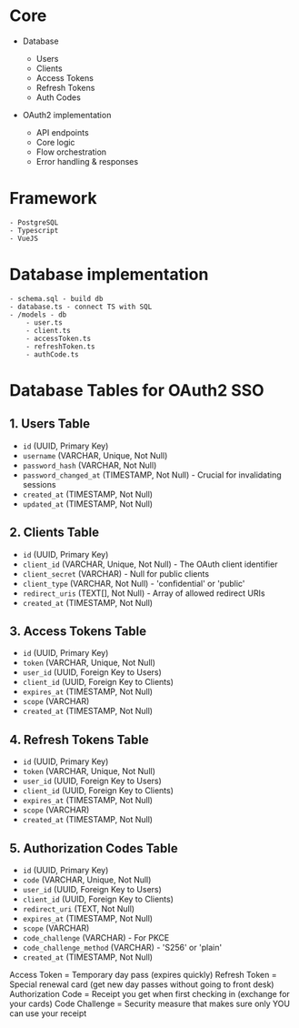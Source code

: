 # Core
- Database
    - Users
    - Clients
    - Access Tokens
    - Refresh Tokens
    - Auth Codes

- OAuth2 implementation
    - API endpoints
    - Core logic
    - Flow orchestration
    - Error handling & responses


# Framework
    - PostgreSQL
    - Typescript
    - VueJS


# Database implementation
    - schema.sql - build db
    - database.ts - connect TS with SQL
    - /models - db
        - user.ts
        - client.ts
        - accessToken.ts
        - refreshToken.ts
        - authCode.ts

# Database Tables for OAuth2 SSO

## 1. Users Table
- `id` (UUID, Primary Key)
- `username` (VARCHAR, Unique, Not Null)
- `password_hash` (VARCHAR, Not Null)
- `password_changed_at` (TIMESTAMP, Not Null) - Crucial for invalidating sessions
- `created_at` (TIMESTAMP, Not Null)
- `updated_at` (TIMESTAMP, Not Null)

## 2. Clients Table
- `id` (UUID, Primary Key)
- `client_id` (VARCHAR, Unique, Not Null) - The OAuth client identifier
- `client_secret` (VARCHAR) - Null for public clients
- `client_type` (VARCHAR, Not Null) - 'confidential' or 'public'
- `redirect_uris` (TEXT[], Not Null) - Array of allowed redirect URIs
- `created_at` (TIMESTAMP, Not Null)

## 3. Access Tokens Table
- `id` (UUID, Primary Key)
- `token` (VARCHAR, Unique, Not Null)
- `user_id` (UUID, Foreign Key to Users)
- `client_id` (UUID, Foreign Key to Clients)
- `expires_at` (TIMESTAMP, Not Null)
- `scope` (VARCHAR)
- `created_at` (TIMESTAMP, Not Null)

## 4. Refresh Tokens Table
- `id` (UUID, Primary Key)
- `token` (VARCHAR, Unique, Not Null)
- `user_id` (UUID, Foreign Key to Users)
- `client_id` (UUID, Foreign Key to Clients)
- `expires_at` (TIMESTAMP, Not Null)
- `scope` (VARCHAR)
- `created_at` (TIMESTAMP, Not Null)

## 5. Authorization Codes Table
- `id` (UUID, Primary Key)
- `code` (VARCHAR, Unique, Not Null)
- `user_id` (UUID, Foreign Key to Users)
- `client_id` (UUID, Foreign Key to Clients)
- `redirect_uri` (TEXT, Not Null)
- `expires_at` (TIMESTAMP, Not Null)
- `scope` (VARCHAR)
- `code_challenge` (VARCHAR) - For PKCE
- `code_challenge_method` (VARCHAR) - 'S256' or 'plain'
- `created_at` (TIMESTAMP, Not Null)


Access Token = Temporary day pass (expires quickly)
Refresh Token = Special renewal card (get new day passes without going to front desk)
Authorization Code = Receipt you get when first checking in (exchange for your cards)
Code Challenge = Security measure that makes sure only YOU can use your receipt